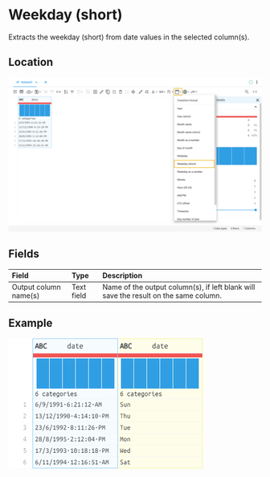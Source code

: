 # Weekday (short)
Extracts the weekday (short) from date values in the selected column(s).
## Location
![Weekday (short) on the interface](../../docs/screenshots/location/date_extract_weekdayShort.png)
## Fields
| Field | Type | Description |
| :--- | :--- | :--- |
| Output column name(s) | Text field | Name of the output column(s), if left blank will save the result on the same column. |
## Example
![Weekday (short) example](../../docs/screenshots/table/date_extract_weekdayShort.png)